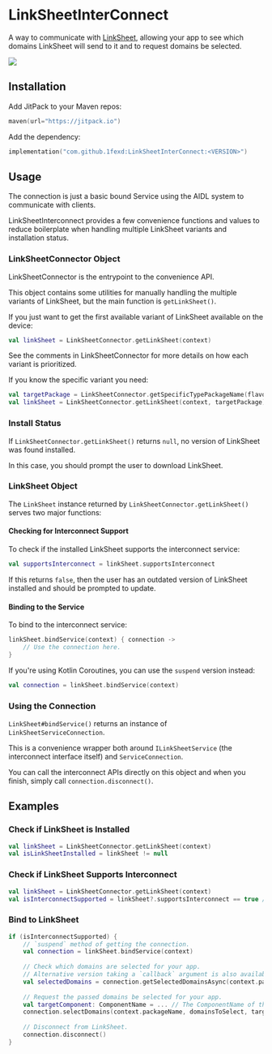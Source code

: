 # LinkSheetInterConnect
A way to communicate with [LinkSheet](https://github.com/1fexd/LinkSheet/), allowing your app to see which domains LinkSheet will send to it and to request domains be selected.

[![](https://jitpack.io/v/1fexd/LinkSheetInterConnect.svg)](https://jitpack.io/#1fexd/LinkSheetInterConnect)

## Installation
Add JitPack to your Maven repos:
```kotlin
maven(url="https://jitpack.io")
```

Add the dependency:
```kotlin
implementation("com.github.1fexd:LinkSheetInterConnect:<VERSION>")
```

## Usage
The connection is just a basic bound Service using the AIDL system to communicate with clients.

LinkSheetInterconnect provides a few convenience functions and values to reduce boilerplate when handling multiple LinkSheet variants and installation status.

### LinkSheetConnector Object
LinkSheetConnector is the entrypoint to the convenience API.

This object contains some utilities for manually handling the multiple variants of LinkSheet, but the main function is `getLinkSheet()`.

If you just want to get the first available variant of LinkSheet available on the device:
```kotlin
val linkSheet = LinkSheetConnector.getLinkSheet(context)
```

See the comments in LinkSheetConnector for more details on how each variant is prioritized.

If you know the specific variant you need:
```kotlin
val targetPackage = LinkSheetConnector.getSpecificTypePackageName(flavor, type)
val linkSheet = LinkSheetConnector.getLinkSheet(context, targetPackage)
```

### Install Status
If `LinkSheetConnector.getLinkSheet()` returns `null`, no version of LinkSheet was found installed.

In this case, you should prompt the user to download LinkSheet.

### LinkSheet Object
The `LinkSheet` instance returned by `LinkSheetConnector.getLinkSheet()` serves two major functions:

#### Checking for Interconnect Support
To check if the installed LinkSheet supports the interconnect service:
```kotlin
val supportsInterconnect = linkSheet.supportsInterconnect
```

If this returns `false`, then the user has an outdated version of LinkSheet installed and should be prompted to update.

#### Binding to the Service
To bind to the interconnect service:
```kotlin
linkSheet.bindService(context) { connection ->
    // Use the connection here.
}
```

If you're using Kotlin Coroutines, you can use the `suspend` version instead:
```kotlin
val connection = linkSheet.bindService(context)
```

### Using the Connection
`LinkSheet#bindService()` returns an instance of `LinkSheetServiceConnection`.

This is a convenience wrapper both around `ILinkSheetService` (the interconnect interface itself) and `ServiceConnection`.

You can call the interconnect APIs directly on this object and when you finish, simply call `connection.disconnect()`.

## Examples

### Check if LinkSheet is Installed
```kotlin
val linkSheet = LinkSheetConnector.getLinkSheet(context)
val isLinkSheetInstalled = linkSheet != null
```

### Check if LinkSheet Supports Interconnect
```kotlin
val linkSheet = LinkSheetConnector.getLinkSheet(context)
val isInterconnectSupported = linkSheet?.supportsInterconnect == true // If `linkSheet` is null, LinkSheet isn't installed.
```

### Bind to LinkSheet
```kotlin
if (isInterconnectSupported) {
    // `suspend` method of getting the connection.
    val connection = linkSheet.bindService(context)
    
    // Check which domains are selected for your app.
    // Alternative version taking a `callback` argument is also available.
    val selectedDomains = connection.getSelectedDomainsAsync(context.packageName).list
    
    // Request the passed domains be selected for your app.
    val targetComponent: ComponentName = ... // The ComponentName of the component in your app handling the passed links.
    connection.selectDomains(context.packageName, domainsToSelect, targetComponent)
    
    // Disconnect from LinkSheet.
    connection.disconnect()
}
```
